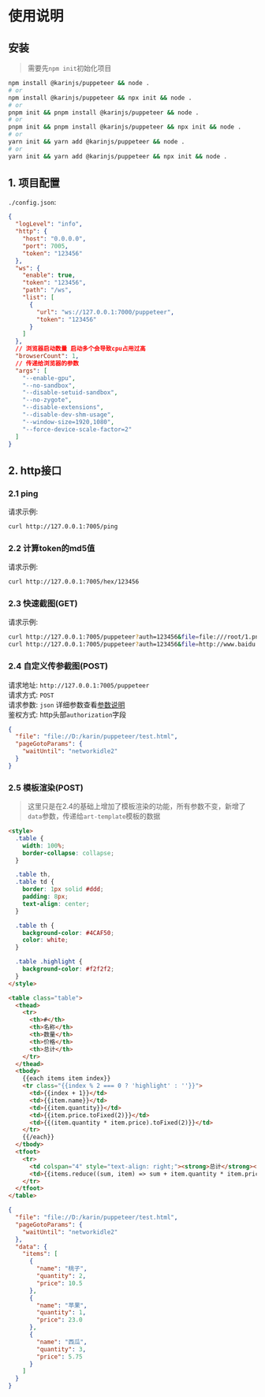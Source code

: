 # 使用说明

## 安装

> 需要先`npm init`初始化项目

```bash
npm install @karinjs/puppeteer && node .
# or
npm install @karinjs/puppeteer && npx init && node .
# or
pnpm init && pnpm install @karinjs/puppeteer && node .
# or
pnpm init && pnpm install @karinjs/puppeteer && npx init && node .
# or
yarn init && yarn add @karinjs/puppeteer && node .
# or
yarn init && yarn add @karinjs/puppeteer && npx init && node .
```

## 1. 项目配置

`./config.json`:

```json
{
  "logLevel": "info",
  "http": {
    "host": "0.0.0.0",
    "port": 7005,
    "token": "123456"
  },
  "ws": {
    "enable": true,
    "token": "123456",
    "path": "/ws",
    "list": [
      {
        "url": "ws://127.0.0.1:7000/puppeteer",
        "token": "123456"
      }
    ]
  },
  // 浏览器启动数量 启动多个会导致cpu占用过高
  "browserCount": 1,
  // 传递给浏览器的参数
  "args": [
    "--enable-gpu",
    "--no-sandbox",
    "--disable-setuid-sandbox",
    "--no-zygote",
    "--disable-extensions",
    "--disable-dev-shm-usage",
    "--window-size=1920,1080",
    "--force-device-scale-factor=2"
  ]
}
```

## 2. http接口

### 2.1 ping

请求示例:

```bash
curl http://127.0.0.1:7005/ping
```

### 2.2 计算token的md5值

请求示例:

```bash
curl http://127.0.0.1:7005/hex/123456
```

### 2.3 快速截图(GET)

请求示例:

```bash
curl http://127.0.0.1:7005/puppeteer?auth=123456&file=file:///root/1.png
curl http://127.0.0.1:7005/puppeteer?auth=123456&file=http://www.baidu.com
```

### 2.4 自定义传参截图(POST)

请求地址: `http://127.0.0.1:7005/puppeteer`  
请求方式: `POST`  
请求参数: `json` 详细参数查看[参数说明](https://github.com/KarinJS/puppeteer-core/blob/d92140a9f156aee07a855f6824f3ae8a8cd95da1/src/puppeteer/core.ts#L5)  
鉴权方式: http头部`authorization`字段  

```json
{
  "file": "file://D:/karin/puppeteer/test.html",
  "pageGotoParams": {
    "waitUntil": "networkidle2"
  }
}

```

### 2.5 模板渲染(POST)

> 这里只是在2.4的基础上增加了模板渲染的功能，所有参数不变，新增了`data`参数，传递给`art-template`模板的数据

```html
<style>
  .table {
    width: 100%;
    border-collapse: collapse;
  }

  .table th,
  .table td {
    border: 1px solid #ddd;
    padding: 8px;
    text-align: center;
  }

  .table th {
    background-color: #4CAF50;
    color: white;
  }

  .table .highlight {
    background-color: #f2f2f2;
  }
</style>

<table class="table">
  <thead>
    <tr>
      <th>#</th>
      <th>名称</th>
      <th>数量</th>
      <th>价格</th>
      <th>总计</th>
    </tr>
  </thead>
  <tbody>
    {{each items item index}}
    <tr class="{{index % 2 === 0 ? 'highlight' : ''}}">
      <td>{{index + 1}}</td>
      <td>{{item.name}}</td>
      <td>{{item.quantity}}</td>
      <td>{{item.price.toFixed(2)}}</td>
      <td>{{(item.quantity * item.price).toFixed(2)}}</td>
    </tr>
    {{/each}}
  </tbody>
  <tfoot>
    <tr>
      <td colspan="4" style="text-align: right;"><strong>总计</strong></td>
      <td>{{items.reduce((sum, item) => sum + item.quantity * item.price, 0).toFixed(2)}}</td>
    </tr>
  </tfoot>
</table>
```

```json
{
  "file": "file://D:/karin/puppeteer/test.html",
  "pageGotoParams": {
    "waitUntil": "networkidle2"
  },
  "data": {
    "items": [
      {
        "name": "桃子",
        "quantity": 2,
        "price": 10.5
      },
      {
        "name": "苹果",
        "quantity": 1,
        "price": 23.0
      },
      {
        "name": "西瓜",
        "quantity": 3,
        "price": 5.75
      }
    ]
  }
}
```
